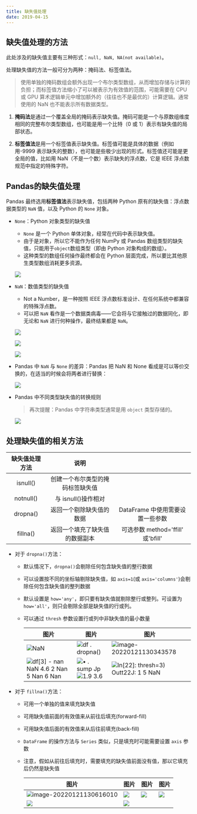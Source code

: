 ```yaml
---
title: 缺失值处理
date: 2019-04-15
---
```


## 缺失值处理的方法

此处涉及的缺失值主要有三种形式：`null, NaN, NA(not available)`。

处理缺失值的方法一般可分为两种：掩码法、标签值法。

> 使用单独的掩码数组会额外出现一个布尔类型数组，从而增加存储与计算的负担；而标签值方法缩小了可以被表示为有效值的范围，可能需要在 CPU 或 GPU 算术逻辑单元中增加额外的（往往也不是最优的）计算逻辑。通常使用的 NaN 也不能表示所有数据类型。

1. **掩码法**是通过一个覆盖全局的掩码表示缺失值。掩码可能是一个与原数组维度相同的完整布尔类型数组，也可能是用一个比特（0 或 1）表示有缺失值的局部状态。

2. **标签值法**是用一个标签值表示缺失值。标签值可能是具体的数据（例如用-9999 表示缺失的整数），也可能是些极少出现的形式。标签值还可能是更全局的值，比如用 NaN（不是一个数）表示缺失的浮点数，它是 IEEE 浮点数规范中指定的特殊字符。

## Pandas的缺失值处理

Pandas 最终选用**标签值法**表示缺失值，包括两种 Python 原有的缺失值：浮点数据类型的 `NaN` 值，以及 Python 的 `None` 对象。

- `None`：Python 对象类型的缺失值

    -   `None` 是一个 Python 单体对象，经常在代码中表示缺失值。
    -   由于是对象，所以它不能作为任何 NumPy 或 Pandas 数组类型的缺失值，只能用于`object`数组类型（即由 Python 对象构成的数组）。
    -   这种类型的数组任何操作最终都会在 Python 层面完成，所以要比其他原生类型数组消耗更多资源。

    ![](https://chua-n.gitee.io/figure-bed/notebook/Python/344.png)

- `NaN`：数值类型的缺失值

    -   Not a Number，是一种按照 IEEE 浮点数标准设计、在任何系统中都兼容的特殊浮点数。
    -   可以把 `NaN` 看作是一个数据类病毒——它会将与它接触过的数据同化，即无论和 `NaN` 进行何种操作，最终结果都是 `NaN`。

    ![](https://chua-n.gitee.io/figure-bed/notebook/Python/345.png)

    ![](https://chua-n.gitee.io/figure-bed/notebook/Python/346.png)

    ![](https://chua-n.gitee.io/figure-bed/notebook/Python/347.png)

- Pandas 中 `NaN` 与 `None` 的差异：Pandas 把 NaN 和 None 看成是可以等价交换的，在适当的时候会将两者进行替换：

    ![](https://chua-n.gitee.io/figure-bed/notebook/Python/348.png)

- Pandas 中不同类型缺失值的转换规则

    > 再次提醒：Pandas 中字符串类型通常是用 `object` 类型存储的。

    ![](https://chua-n.gitee.io/figure-bed/notebook/Python/349.png)

## 处理缺失值的相关方法

| 缺失值处理方法 |               说明               |                                   |
| :------------: | :------------------------------: | :-------------------------------: |
|    isnull()    | 创建一个布尔类型的掩码标签缺失值 |                                   |
|   notnull()    |       与 isnull()操作相对        |                                   |
|    dropna()    |     返回一个剔除缺失值的数据     | DataFrame 中使用需要设置一些参数  |
|    fillna()    |  返回一个填充了缺失值的数据副本  | 可选参数 method='ffill' 或'bfill' |

- 对于 `dropna()`方法：

    -   默认情况下，`dropna()`会剔除任何包含缺失值的整行数据

    -   可以设置按不同的坐标轴剔除缺失值，如 `axis=1`(或 `axis='columns'`)会剔除任何包含缺失值的整列数据

    -   默认设置是 `how='any'`，即只要有缺失值就剔除整行或整列。可设置为 `how='all'`，则只会剔除全部是缺失值的行或列。

    -   可以通过 `thresh` 参数设置行或列中非缺失值的最小数量

        | 图片                                                                                             | 图片                                                                                                                                | 图片                                                                                      |
        | ------------------------------------------------------------------------------------------------ | ----------------------------------------------------------------------------------------------------------------------------------- | ----------------------------------------------------------------------------------------- |
        | ![NaN ](https://chua-n.gitee.io/figure-bed/notebook/Python/350.png)                                         | ![df . dropna() ](https://chua-n.gitee.io/figure-bed/notebook/Python/351.png)                                                                  | ![image-20220121130343578](https://chua-n.gitee.io/figure-bed/notebook/Python/352.png)               |
        | ![df[3] -  nan  NaN  4.6  2 Nan  5 Nan  6 Nan ](https://chua-n.gitee.io/figure-bed/notebook/Python/353.png) | ![• . sump Jp ](https://chua-n.gitee.io/figure-bed/notebook/Python/354.png)<br />![1.9  3.6 ](https://chua-n.gitee.io/figure-bed/notebook/Python/355.png) | ![In[22]: thresh=3)  Outt22J:  1 5 NaN ](https://chua-n.gitee.io/figure-bed/notebook/Python/356.png) |

- 对于 `fillna()`方法：

    -   可用一个单独的值来填充缺失值

    -   可用缺失值前面的有效值来从前往后填充(forward-fill)

    -   可用缺失值后面的有效值来从后往前填充(back-fill)

    -   `DataFrame` 的操作方法与 `Series` 类似，只是填充时可能需要设置 `axis` 参数

    -   注意，假如从前往后填充时，需要填充的缺失值前面没有值，那以它填充后仍然是缺失值

        | 图片                                                                        | 图片                                                 | 图片                                                 | 图片                                                 |
        | --------------------------------------------------------------------------- | ---------------------------------------------------- | ---------------------------------------------------- | ---------------------------------------------------- |
        | ![image-20220121130616010](https://chua-n.gitee.io/figure-bed/notebook/Python/357.png) | ![](https://chua-n.gitee.io/figure-bed/notebook/Python/358.png) | ![](https://chua-n.gitee.io/figure-bed/notebook/Python/359.png) | ![](https://chua-n.gitee.io/figure-bed/notebook/Python/360.png) |
        | ![](https://chua-n.gitee.io/figure-bed/notebook/Python/361.png)                        | ![](https://chua-n.gitee.io/figure-bed/notebook/Python/362.png) |                                                      |                                                      |
